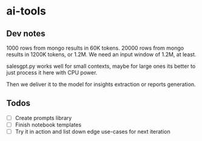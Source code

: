 # ai-tools

## Dev notes
1000 rows from mongo results in 60K tokens.
20000 rows from mongo results in 1200K tokens, or 1.2M.
We need an input window of 1.2M, at least.

salesgpt.py works well for small contexts, maybe for large ones its better to just process it here with CPU power.

Then we deliver it to the model for insights extraction or reports generation.

## Todos
- [ ] Create prompts library
- [ ] Finish notebook templates
- [ ] Try it in action and list down edge use-cases for next iteration
